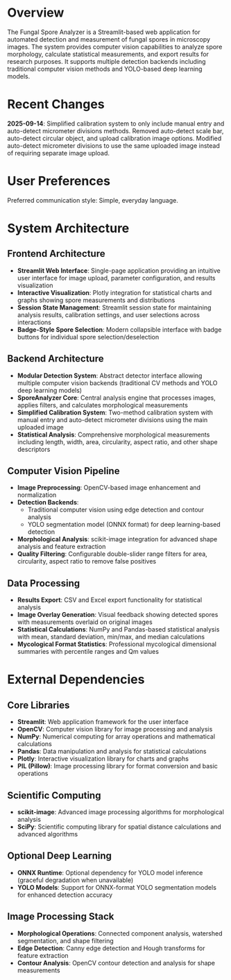 # Overview

The Fungal Spore Analyzer is a Streamlit-based web application for automated detection and measurement of fungal spores in microscopy images. The system provides computer vision capabilities to analyze spore morphology, calculate statistical measurements, and export results for research purposes. It supports multiple detection backends including traditional computer vision methods and YOLO-based deep learning models.

# Recent Changes

**2025-09-14**: Simplified calibration system to only include manual entry and auto-detect micrometer divisions methods. Removed auto-detect scale bar, auto-detect circular object, and upload calibration image options. Modified auto-detect micrometer divisions to use the same uploaded image instead of requiring separate image upload.

# User Preferences

Preferred communication style: Simple, everyday language.

# System Architecture

## Frontend Architecture
- **Streamlit Web Interface**: Single-page application providing an intuitive user interface for image upload, parameter configuration, and results visualization
- **Interactive Visualization**: Plotly integration for statistical charts and graphs showing spore measurements and distributions
- **Session State Management**: Streamlit session state for maintaining analysis results, calibration settings, and user selections across interactions
- **Badge-Style Spore Selection**: Modern collapsible interface with badge buttons for individual spore selection/deselection

## Backend Architecture
- **Modular Detection System**: Abstract detector interface allowing multiple computer vision backends (traditional CV methods and YOLO deep learning models)
- **SporeAnalyzer Core**: Central analysis engine that processes images, applies filters, and calculates morphological measurements
- **Simplified Calibration System**: Two-method calibration system with manual entry and auto-detect micrometer divisions using the main uploaded image
- **Statistical Analysis**: Comprehensive morphological measurements including length, width, area, circularity, aspect ratio, and other shape descriptors

## Computer Vision Pipeline
- **Image Preprocessing**: OpenCV-based image enhancement and normalization
- **Detection Backends**: 
  - Traditional computer vision using edge detection and contour analysis
  - YOLO segmentation model (ONNX format) for deep learning-based detection
- **Morphological Analysis**: scikit-image integration for advanced shape analysis and feature extraction
- **Quality Filtering**: Configurable double-slider range filters for area, circularity, aspect ratio to remove false positives

## Data Processing
- **Results Export**: CSV and Excel export functionality for statistical analysis
- **Image Overlay Generation**: Visual feedback showing detected spores with measurements overlaid on original images
- **Statistical Calculations**: NumPy and Pandas-based statistical analysis with mean, standard deviation, min/max, and median calculations
- **Mycological Format Statistics**: Professional mycological dimensional summaries with percentile ranges and Qm values

# External Dependencies

## Core Libraries
- **Streamlit**: Web application framework for the user interface
- **OpenCV**: Computer vision library for image processing and analysis
- **NumPy**: Numerical computing for array operations and mathematical calculations
- **Pandas**: Data manipulation and analysis for statistical calculations
- **Plotly**: Interactive visualization library for charts and graphs
- **PIL (Pillow)**: Image processing library for format conversion and basic operations

## Scientific Computing
- **scikit-image**: Advanced image processing algorithms for morphological analysis
- **SciPy**: Scientific computing library for spatial distance calculations and advanced algorithms

## Optional Deep Learning
- **ONNX Runtime**: Optional dependency for YOLO model inference (graceful degradation when unavailable)
- **YOLO Models**: Support for ONNX-format YOLO segmentation models for enhanced detection accuracy

## Image Processing Stack
- **Morphological Operations**: Connected component analysis, watershed segmentation, and shape filtering
- **Edge Detection**: Canny edge detection and Hough transforms for feature extraction
- **Contour Analysis**: OpenCV contour detection and analysis for shape measurements